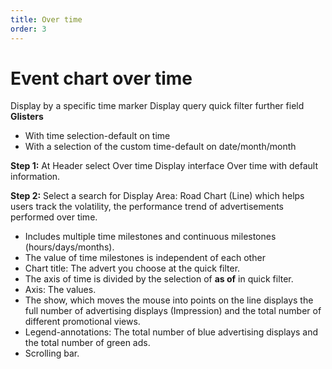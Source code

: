 ```yaml
---
title: Over time
order: 3
---
```

# Event chart over time
Display by a specific time marker Display query quick filter further field **Glisters**
* With time selection-default on time
* With a selection of the custom time-default on date/month/month

**Step 1:** At Header select Over time Display interface Over time with default information.

**Step 2:** Select a search for Display Area: Road Chart (Line) which helps users track the volatility, the performance trend of advertisements performed over time.
* Includes multiple time milestones and continuous milestones (hours/days/months).
* The value of time milestones is independent of each other
* Chart title: The advert you choose at the quick filter.
* The axis of time is divided by the selection of **as of** in quick filter.
* Axis: The values.
* The show, which moves the mouse into points on the line displays the full number of advertising displays (Impression) and the total number of different promotional views.
* Legend-annotations: The total number of blue advertising displays and the total number of green ads.
* Scrolling bar.

